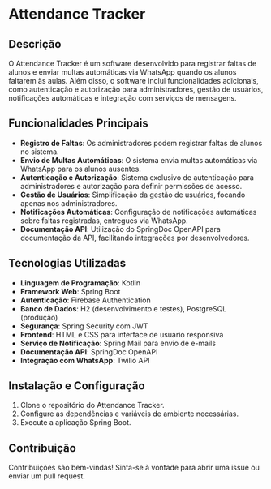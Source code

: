 # Attendance Tracker

## Descrição

O Attendance Tracker é um software desenvolvido para registrar faltas de alunos e enviar multas automáticas via WhatsApp quando os alunos faltarem às aulas. Além disso, o software inclui funcionalidades adicionais, como autenticação e autorização para administradores, gestão de usuários, notificações automáticas e integração com serviços de mensagens.

## Funcionalidades Principais

- **Registro de Faltas**: Os administradores podem registrar faltas de alunos no sistema.
- **Envio de Multas Automáticas**: O sistema envia multas automáticas via WhatsApp para os alunos ausentes.
- **Autenticação e Autorização**: Sistema exclusivo de autenticação para administradores e autorização para definir permissões de acesso.
- **Gestão de Usuários**: Simplificação da gestão de usuários, focando apenas nos administradores.
- **Notificações Automáticas**: Configuração de notificações automáticas sobre faltas registradas, entregues via WhatsApp.
- **Documentação API**: Utilização do SpringDoc OpenAPI para documentação da API, facilitando integrações por desenvolvedores.

## Tecnologias Utilizadas

- **Linguagem de Programação**: Kotlin
- **Framework Web**: Spring Boot
- **Autenticação**: Firebase Authentication
- **Banco de Dados**: H2 (desenvolvimento e testes), PostgreSQL (produção)
- **Segurança**: Spring Security com JWT
- **Frontend**: HTML e CSS para interface de usuário responsiva
- **Serviço de Notificação**: Spring Mail para envio de e-mails
- **Documentação API**: SpringDoc OpenAPI
- **Integração com WhatsApp**: Twilio API

## Instalação e Configuração

1. Clone o repositório do Attendance Tracker.
2. Configure as dependências e variáveis de ambiente necessárias.
3. Execute a aplicação Spring Boot.

## Contribuição

Contribuições são bem-vindas! Sinta-se à vontade para abrir uma issue ou enviar um pull request.
